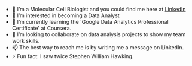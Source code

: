 - 👋 I’m a Molecular Cell Biologist and you could find me here at [LinkedIn](https://www.linkedin.com/in/tomthescientist3001/) 
- 👀 I’m interested in becoming a Data Analyst
- 🌱 I’m currently learning the 'Google Data Analytics Professional Certificate' at Coursera.
- 💞️ I’m looking to collaborate on data analysis projects to show my team work skills.
- 📫 The best way to reach me is by writing me a message on LinkedIn.
- ⚡ Fun fact: I saw twice Stephen William Hawking.


<!---
tomthescientist3001/tomthescientist3001 is a ✨ special ✨ repository because its `README.md` (this file) appears on your GitHub profile.
You can click the Preview link to take a look at your changes.
--->
